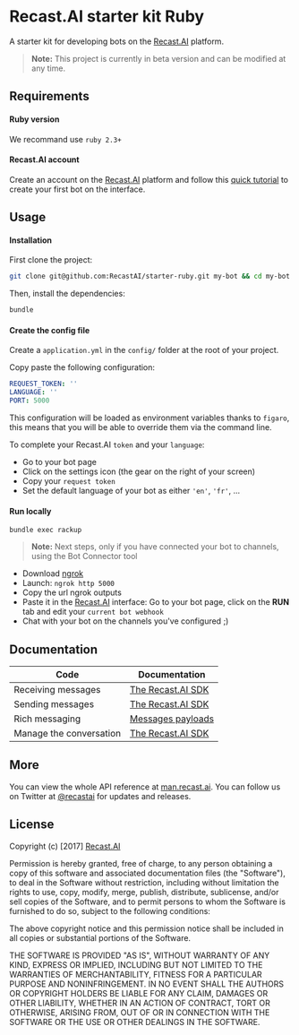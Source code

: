 # Recast.AI starter kit Ruby

A starter kit for developing bots on the [Recast.AI](https://recast.ai) platform.

> **Note:** This project is currently in beta version and can be modified at any time.

## Requirements

#### Ruby version

We recommand use `ruby 2.3+`


#### Recast.AI account

Create an account on the [Recast.AI](https://recast.ai) platform and follow this [quick tutorial](https://recast.ai/gettingstarted) to create your first bot on the interface.

## Usage

#### Installation

First clone the project:
```bash
git clone git@github.com:RecastAI/starter-ruby.git my-bot && cd my-bot
```

Then, install the dependencies:

```bash
bundle
```


#### Create the config file

Create a `application.yml` in the `config/` folder at the root of your project.

Copy paste the following configuration:

```yaml
REQUEST_TOKEN: ''
LANGUAGE: ''
PORT: 5000
```

This configuration will be loaded as environment variables thanks to `figaro`, this means that you will be able to override them via the command line.

To complete your Recast.AI `token` and your `language`:

- Go to your bot page
- Click on the settings icon (the gear on the right of your screen)
- Copy your `request token`
- Set the default language of your bot as either `'en'`, `'fr'`, ...


#### Run locally

`bundle exec rackup`

> **Note:** Next steps, only if you have connected your bot to channels, using the Bot Connector tool

- Download [ngrok](https://ngrok.com/)
- Launch: `ngrok http 5000`
- Copy the url ngrok outputs
- Paste it in the [Recast.AI](https://recast.ai) interface: Go to your bot page, click on the **RUN** tab and edit your `current bot webhook`
- Chat with your bot on the channels you've configured ;)


## Documentation

Code | Documentation
------------ | -------------
Receiving messages | [The Recast.AI SDK](https://github.com/RecastAI/SDK-Ruby/wiki/03-Receive-and-send-messages)
Sending messages | [The Recast.AI SDK](https://github.com/RecastAI/SDK-Ruby/wiki/03-Receive-and-send-messages)
Rich messaging | [Messages payloads](https://github.com/RecastAI/SDK-Ruby/wiki/04-Message-payload)
Manage the conversation | [The Recast.AI SDK](https://github.com/RecastAI/SDK-Ruby/wiki/02-Manage-conversation)


## More

You can view the whole API reference at [man.recast.ai](https://man.recast.ai).
You can follow us on Twitter at [@recastai](https://twitter.com/recastai) for updates and releases.


## License

Copyright (c) [2017] [Recast.AI](https://recast.ai)

Permission is hereby granted, free of charge, to any person obtaining a copy
of this software and associated documentation files (the "Software"), to deal
in the Software without restriction, including without limitation the rights
to use, copy, modify, merge, publish, distribute, sublicense, and/or sell
copies of the Software, and to permit persons to whom the Software is
furnished to do so, subject to the following conditions:

The above copyright notice and this permission notice shall be included in all
copies or substantial portions of the Software.

THE SOFTWARE IS PROVIDED "AS IS", WITHOUT WARRANTY OF ANY KIND, EXPRESS OR
IMPLIED, INCLUDING BUT NOT LIMITED TO THE WARRANTIES OF MERCHANTABILITY,
FITNESS FOR A PARTICULAR PURPOSE AND NONINFRINGEMENT. IN NO EVENT SHALL THE
AUTHORS OR COPYRIGHT HOLDERS BE LIABLE FOR ANY CLAIM, DAMAGES OR OTHER
LIABILITY, WHETHER IN AN ACTION OF CONTRACT, TORT OR OTHERWISE, ARISING FROM,
OUT OF OR IN CONNECTION WITH THE SOFTWARE OR THE USE OR OTHER DEALINGS IN THE
SOFTWARE.
